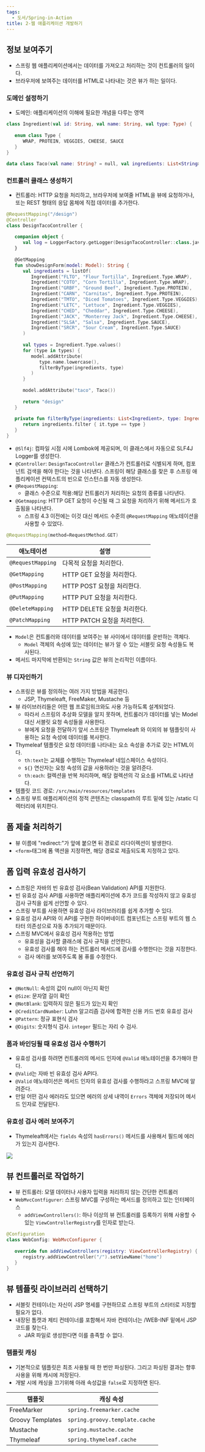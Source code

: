 ```yaml
---
tags:
  - 도서/Spring-in-Action
title: 2-웹 애플리케이션 개발하기
---
```

## 정보 보여주기

- 스프링 웹 애플리케이션에서는 데이터를 가져오고 처리하는 것이 컨트롤러의 일이다.
- 브라우저에 보여주는 데이터를 HTML로 나타내는 것은 뷰가 하는 일이다.

### 도메인 설정하기

- 도메인: 애플리케이션의 이해에 필요한 개념을 다루는 영역

```kotlin
class Ingredient(val id: String, val name: String, val type: Type) {  
  
   enum class Type {  
      WRAP, PROTEIN, VEGGIES, CHEESE, SAUCE  
   }  
}
```

```kotlin
data class Taco(val name: String? = null, val ingredients: List<String>? = null)
```

### 컨트롤러 클래스 생성하기

- 컨트롤러: HTTP 요청을 처리하고, 브라우저에 보여줄 HTML을 뷰에 요청하거나, 또는 REST 형태의 응답 몸체에 직접 데이터를 추가한다.

```kotlin
@RequestMapping("/design")  
@Controller  
class DesignTacoController {  
  
   companion object {  
      val log = LoggerFactory.getLogger(DesignTacoController::class.java)  
   }  
  
   @GetMapping  
   fun showDesignForm(model: Model): String {  
      val ingredients = listOf(  
         Ingredient("FLTO", "Flour Tortilla", Ingredient.Type.WRAP),  
         Ingredient("COTO", "Corn Tortilla", Ingredient.Type.WRAP),  
         Ingredient("GRBF", "Ground Beef", Ingredient.Type.PROTEIN),  
         Ingredient("CARN", "Carnitas", Ingredient.Type.PROTEIN),  
         Ingredient("TMTO", "Diced Tomatoes", Ingredient.Type.VEGGIES),  
         Ingredient("LETC", "Lettuce", Ingredient.Type.VEGGIES),  
         Ingredient("CHED", "Cheddar", Ingredient.Type.CHEESE),  
         Ingredient("JACK", "Monterrey Jack", Ingredient.Type.CHEESE),  
         Ingredient("SLSA", "Salsa", Ingredient.Type.SAUCE),  
         Ingredient("SRCR", "Sour Cream", Ingredient.Type.SAUCE)  
      )  
  
      val types = Ingredient.Type.values()  
      for (type in types) {  
         model.addAttribute(  
            type.name.lowercase(),  
            filterByType(ingredients, type)  
         )  
      }  
  
      model.addAttribute("taco", Taco())  
  
      return "design"  
   }  
  
   private fun filterByType(ingredients: List<Ingredient>, type: Ingredient.Type): List<Ingredient> {  
      return ingredients.filter { it.type == type }  
   }  
}
```

- `@Slf4j`: 컴파일 시점 시에 Lombok에 제공되며, 이 클래스에서 자동으로 SLF4J Logger를 생성한다.
- `@Controller`: `DesignTacoController` 클래스가 컨트롤러로 식별되게 하며, 컴포넌트 검색을 해야 한다는 것을 나타낸다. 스프링이 해당 클래스를 찾은 후 스프링 애플리케이션 컨텍스트의 빈으로 인스턴스를 자동 생성한다.
- `@RequestMapping`: 
	- 클래스 수준으로 적용:해당 컨트롤러가 처리하는 요청의 종류를 나타낸다.
- `@Getmapping`: HTTP GET 요청이 수신될 때 그 요청을 처리하기 위해 메서드가 호출됨을 나타낸다.
	- 스프링 4.3 이전에는 이것 대신 메서드 수준의 `@RequestMapping` 애노테이션을 사용할 수 있었다.

```kotlin
@RequestMapping(method=RequestMethod.GET)
```

|애노테이션|설명|
|---|---|
|`@RequestMapping`|다목적 요청을 처리한다.|
|`@GetMapping`|HTTP GET 요청을 처리한다.|
|`@PostMapping`|HTTP POST 요청을 처리한다.|
|`@PutMapping`|HTTP PUT 요청을 처리한다.
|`@DeleteMapping`|HTTP DELETE 요청을 처리한다.|
|`@PatchMapping`|HTTP PATCH 요청을 처리한다.|

- `Model`은 컨트롤러와 데이터를 보여주는 뷰 사이에서 데이터를 운반하는 객체다.
	- `Model` 객체의 속성에 있는 데이터는 뷰가 알 수 있는 서블릿 요청 속성들도 복사된다.
- 메서드 마지막에 반환되는 `String` 값은 뷰의 논리적인 이름이다.

### 뷰 디자인하기

- 스프링은 뷰를 정의하는 여러 가지 방법을 제공한다.
	- JSP, Thymeleaft, FreeMaker, Mustache 등
- 뷰 라이브러리들은 어떤 웹 프로임워크와도 사용 가능하도록 설계되었다.
	- 따라서 스프링의 추상화 모델을 알지 못하며, 컨트롤러가 데이터를 넣는 Model 대신 서블릿 요청 속성들을 사용한다.
	- 뷰에게 요청을 전달하기 앞서 스프링은 Thymeleaft 와 이외의 뷰 템플릿이 사용하는 요청 속성에 데이터를 복사한다.
- Thymeleaf 템플릿은 요청 데이터를 나타내는 요소 속성을 추가로 갖는 HTML이다.
	- `th:text`는 교체를 수행하는 Thymeleaf 네임스페이스 속성이다.
	- `${}` 연산자는 요청 속성의 값을 사용하라는 것을 알려준다.
	- `th:each`: 컬렉션을 반복 처리하며, 해당 컬렉션의 각 요소를 HTML로 나타낸다.
- 템플릿 코드 경로: `/src/main/resources/templates`
- 스프링 부트 애플리케이션의 정적 콘텐츠는 classpath의 루트 밑에 있는 /static 디렉터리에 위치한다.

## 폼 제출 처리하기

- 뷰 이름에 "redirect:"가 앞에 붙으면 뒤 경로로 리다이렉션이 발생한다.
- `<form>`태그에 폼 액션을 지정하면, 해당 경로로 제출되도록 지정하고 있다.

## 폼 입력 유효성 검사하기

- 스프링은 자바의 빈 유효성 검사(Bean Validation) API를 지원한다.
- 빈 유효성 검사 API를 사용하면 애플리케이션에 추가 코드를 작성하지 않고 유효성 검사 규칙을 쉽게 선언할 수 있다.
- 스프링 부트를 사용하면 유효성 검사 라이브러리를 쉽게 추가할 수 있다.
- 유효성 검사 API와 이 API를 구현한 하이버네이트 컴포넌트는 스프링 부트의 웹 스타터 의존성으로 자동 추가되기 때문이다.
- 스프링 MVC에서 유효성 검사 적용하는 방법
	- 유효성을 검사할 클래스에 검사 규칙을 선언한다.
	- 유효성 검사를 해야 하는 컨트롤러 메서드에 검사를 수행한다는 것을 지정한다.
	- 검사 에러를 보여주도록 봄 퓨를 수정한다.

### 유효성 검사 규칙 선언하기

- `@NotNull`: 속성의 값이 null이 아닌지 확인
- `@Size`: 문자열 길이 확인
- `@NotBlank`: 입력하지 않은 필드가 있는지 확인
- `@CreditCardNumber`: Luhn 알고리즘 검사에 합격한 신용 카드 번호 유효성 검사
- `@Pattern`: 정규 표현식 검사
- `@Digits`: 숫지형식 검사. `integer` 필드는 자리 수 검사.

### 폼과 바인딩될 때 유효성 검사 수행하기

- 유효성 검사를 하려면 컨트롤러의 메서드 인자에 `@Valid` 애노테이션을 추가해야 한다.
- `@Valid`는 자바 빈 유효성 검사 API다.
- `@Valid` 애노테이션은 메서드 인자의 유효성 검사를 수행하라고 스프링 MVC에 알려준다.
- 만일 어떤 검사 에러라도 있으면 에러의 상세 내역이 `Errors` 객체에 저장되어 메서드 인자로 전달된다.

### 유효성 검사 에러 보여주기

- Thymeleaft에서는 `fields` 속성의 `hasErrors()` 메서드를 사용해서 필드에 에러가 있는지 검사한다.

![](assets/Pasted%20image%2020230317003814.png)

## 뷰 컨트롤러로 작업하기

- 뷰 컨트롤러: 모델 데이터나 사용자 입력을 처리하지 않는 간단한 컨트롤러
- `WebMvcContfigurer`: 스프링 MVC를 구성하는 메서드를 정의하고 있는 인터페이스
	- `addViewControllers()`: 하나 이상의 뷰 컨트롤러를 등록하기 위해 사용할 수 있는 `ViewControllerRegistry`를 인자로 받는다.

```kotlin
@Configuration  
class WebConfig: WebMvcConfigurer {  
  
   override fun addViewControllers(registry: ViewControllerRegistry) {  
      registry.addViewController("/").setViewName("home")  
   }  
}
```

## 뷰 템플릿 라이브러리 선택하기

- 서블릿 컨테이너는 자신이 JSP 명세를 구현하므로 스프링 부트의 스타터로 지정할 필요가 없다.
- 내장된 톰캣과 제티 컨테이너를 포함해서 자바 컨테이너는 /WEB-INF 밑에서 JSP 코드를 찾는다.
	- JAR 파일로 생성한다면 이를 충족할 수 없다.

### 템플릿 캐싱

- 기본적으로 템플릿은 최초 사용될 때 한 번만 파싱된다. 그리고 파싱된 결과는 향후 사용을 위해 캐시에 저장된다.
- 개발 시에 캐싱을 끄기위해 아래 속성값을 `false`로 지정하면 된다.

|템플릿|캐싱 속성|
|---|---|
|FreeMarker|`spring.freemarker.cache`|
|Groovy Templates|`spring.groovy.template.cache`|
|Mustache|`spring.mustache.cache`|
|Thymeleaf|`spring.thymeleaf.cache`|

